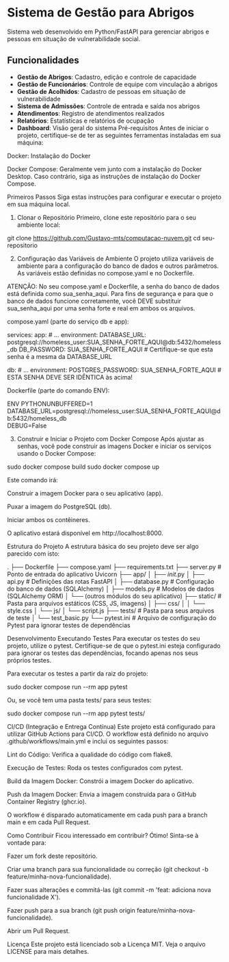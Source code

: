 # Sistema de Gestão para Abrigos

Sistema web desenvolvido em Python/FastAPI para gerenciar abrigos e pessoas em situação de vulnerabilidade social.

## Funcionalidades

- **Gestão de Abrigos**: Cadastro, edição e controle de capacidade
- **Gestão de Funcionários**: Controle de equipe com vinculação a abrigos
- **Gestão de Acolhidos**: Cadastro de pessoas em situação de vulnerabilidade
- **Sistema de Admissões**: Controle de entrada e saída nos abrigos
- **Atendimentos**: Registro de atendimentos realizados
- **Relatórios**: Estatísticas e relatórios de ocupação
- **Dashboard**: Visão geral do sistema
Pré-requisitos
Antes de iniciar o projeto, certifique-se de ter as seguintes ferramentas instaladas em sua máquina:

Docker: Instalação do Docker

Docker Compose: Geralmente vem junto com a instalação do Docker Desktop. Caso contrário, siga as instruções de instalação do Docker Compose.

Primeiros Passos
Siga estas instruções para configurar e executar o projeto em sua máquina local.

1. Clonar o Repositório
Primeiro, clone este repositório para o seu ambiente local:

git clone https://github.com/Gustavo-mts/computacao-nuvem.git
cd seu-repositorio

2. Configuração das Variáveis de Ambiente
O projeto utiliza variáveis de ambiente para a configuração do banco de dados e outros parâmetros. As variáveis estão definidas no compose.yaml e no Dockerfile.

ATENÇÃO: No seu compose.yaml e Dockerfile, a senha do banco de dados está definida como sua_senha_aqui. Para fins de segurança e para que o banco de dados funcione corretamente, você DEVE substituir sua_senha_aqui por uma senha forte e real em ambos os arquivos.

compose.yaml (parte do serviço db e app):

services:
  app:
    # ...
    environment:
      DATABASE_URL: postgresql://homeless_user:SUA_SENHA_FORTE_AQUI@db:5432/homeless_db
      DB_PASSWORD: SUA_SENHA_FORTE_AQUI # Certifique-se que esta senha é a mesma da DATABASE_URL

  db:
    # ...
    environment:
      POSTGRES_PASSWORD: SUA_SENHA_FORTE_AQUI # ESTA SENHA DEVE SER IDÊNTICA às acima!

Dockerfile (parte do comando ENV):

ENV PYTHONUNBUFFERED=1 \
    DATABASE_URL=postgresql://homeless_user:SUA_SENHA_FORTE_AQUI@db:5432/homeless_db \
    DEBUG=False

3. Construir e Iniciar o Projeto com Docker Compose
Após ajustar as senhas, você pode construir as imagens Docker e iniciar os serviços usando o Docker Compose:

sudo docker compose build
sudo docker compose up

Este comando irá:

Construir a imagem Docker para o seu aplicativo (app).

Puxar a imagem do PostgreSQL (db).

Iniciar ambos os contêineres.

O aplicativo estará disponível em http://localhost:8000.

Estrutura do Projeto
A estrutura básica do seu projeto deve ser algo parecido com isto:

.
├── Dockerfile
├── compose.yaml
├── requirements.txt
├── server.py             # Ponto de entrada do aplicativo Uvicorn
├── app/
│   ├── _init_.py
│   ├── api.py            # Definições das rotas FastAPI
│   ├── database.py       # Configuração do banco de dados (SQLAlchemy)
│   ├── models.py         # Modelos de dados (SQLAlchemy ORM)
│   └── (outros módulos do seu aplicativo)
├── static/               # Pasta para arquivos estáticos (CSS, JS, imagens)
│   ├── css/
│   │   └── style.css
│   └── js/
│       └── script.js
├── tests/                # Pasta para seus arquivos de teste
│   └── test_basic.py
└── pytest.ini            # Arquivo de configuração do Pytest para ignorar testes de dependências

Desenvolvimento
Executando Testes
Para executar os testes do seu projeto, utilize o pytest. Certifique-se de que o pytest.ini esteja configurado para ignorar os testes das dependências, focando apenas nos seus próprios testes.

Para executar os testes a partir da raiz do projeto:

sudo docker compose run --rm app pytest

Ou, se você tem uma pasta tests/ para seus testes:

sudo docker compose run --rm app pytest tests/

CI/CD (Integração e Entrega Contínua)
Este projeto está configurado para utilizar GitHub Actions para CI/CD. O workflow está definido no arquivo .github/workflows/main.yml e inclui os seguintes passos:

Lint do Código: Verifica a qualidade do código com flake8.

Execução de Testes: Roda os testes configurados com pytest.

Build da Imagem Docker: Constrói a imagem Docker do aplicativo.

Push da Imagem Docker: Envia a imagem construída para o GitHub Container Registry (ghcr.io).

O workflow é disparado automaticamente em cada push para a branch main e em cada Pull Request.

Como Contribuir
Ficou interessado em contribuir? Ótimo! Sinta-se à vontade para:

Fazer um fork deste repositório.

Criar uma branch para sua funcionalidade ou correção (git checkout -b feature/minha-nova-funcionalidade).

Fazer suas alterações e commitá-las (git commit -m 'feat: adiciona nova funcionalidade X').

Fazer push para a sua branch (git push origin feature/minha-nova-funcionalidade).

Abrir um Pull Request.

Licença
Este projeto está licenciado sob a Licença MIT. Veja o arquivo LICENSE para mais detalhes.
